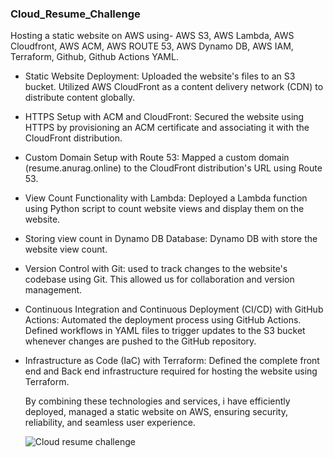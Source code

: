    ### Cloud_Resume_Challenge

Hosting a static website on AWS using-
AWS S3, AWS Lambda, AWS Cloudfront, AWS ACM, AWS ROUTE 53, AWS Dynamo DB, AWS IAM, Terraform, Github, Github Actions YAML.


* Static Website Deployment: Uploaded the website's files to an S3 bucket. Utilized AWS CloudFront as a content delivery network (CDN) to distribute content globally.

* HTTPS Setup with ACM and CloudFront: Secured the website using HTTPS by provisioning an ACM certificate and associating it with the CloudFront distribution.

* Custom Domain Setup with Route 53: Mapped a custom domain (resume.anurag.online) to the CloudFront distribution's URL using Route 53.

* View Count Functionality with Lambda: Deployed a Lambda function using Python script to count website views and display them on the website.

* Storing view count in Dynamo DB Database: Dynamo DB with store the website view count.

* Version Control with Git: used to track changes to the website's codebase using Git. This allowed us for collaboration and version management.

* Continuous Integration and Continuous Deployment (CI/CD) with GitHub Actions: Automated the deployment process using GitHub Actions. Defined workflows in YAML files to trigger updates to 
  the S3 bucket whenever changes are pushed to the GitHub repository.

* Infrastructure as Code (IaC) with Terraform: Defined the complete front end and Back end infrastructure required for hosting the website using Terraform.


   By combining these technologies and services, i have efficiently deployed, managed a static website on AWS, ensuring security, reliability, and seamless user experience.

   ![Cloud resume challenge](https://github.com/anuragsharma140897/cloud-resume-challenge/assets/51899001/b16bbecc-3dca-4968-96e7-cf5b7c2d814d)














